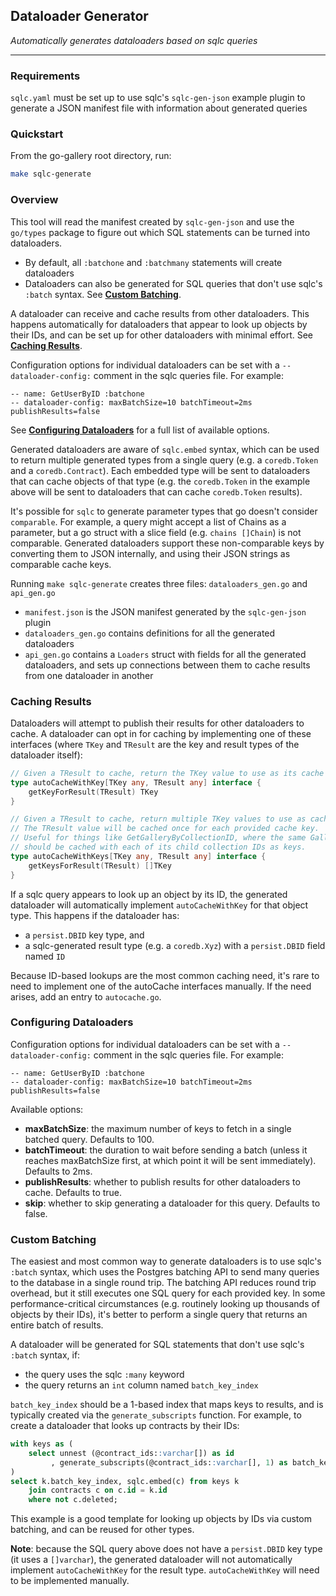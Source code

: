 ## Dataloader Generator
_Automatically generates dataloaders based on sqlc queries_
___
### Requirements
`sqlc.yaml` must be set up to use sqlc's `sqlc-gen-json` example plugin to generate a JSON manifest file with information about generated queries

### Quickstart
From the go-gallery root directory, run:
```bash
make sqlc-generate
```

### Overview
This tool will read the manifest created by `sqlc-gen-json` and use the `go/types` package to figure out which SQL statements can be turned into dataloaders.
- By default, all `:batchone` and `:batchmany` statements will create dataloaders
- Dataloaders can also be generated for SQL queries that don't use sqlc's `:batch` syntax. See **[Custom Batching](#custom-batching)**.

A dataloader can receive and cache results from other dataloaders. This happens automatically for dataloaders that appear to look up objects by their IDs, and can be set up for other dataloaders with minimal effort. See **[Caching Results](#caching-results)**.

Configuration options for individual dataloaders can be set with a `-- dataloader-config:` comment in the sqlc queries file. For example:
```
-- name: GetUserByID :batchone
-- dataloader-config: maxBatchSize=10 batchTimeout=2ms publishResults=false
```
See **[Configuring Dataloaders](#configuring-dataloaders)** for a full list of available options.

Generated dataloaders are aware of `sqlc.embed` syntax, which can be used to return multiple generated types from a single query (e.g. a `coredb.Token` and a `coredb.Contract`). Each embedded type will be sent to dataloaders that can cache objects of that type (e.g. the `coredb.Token` in the example above will be sent to dataloaders that can cache `coredb.Token` results).

It's possible for `sqlc` to generate parameter types that go doesn't consider `comparable`. For example, a query might accept a list of Chains as a parameter, but a go struct with a slice field (e.g. `chains []Chain`) is not comparable. Generated dataloaders support these non-comparable keys by converting them to JSON internally, and using their JSON strings as comparable cache keys.

Running `make sqlc-generate` creates three files: `dataloaders_gen.go` and `api_gen.go`
- `manifest.json` is the JSON manifest generated by the `sqlc-gen-json` plugin
- `dataloaders_gen.go` contains definitions for all the generated dataloaders
- `api_gen.go` contains a `Loaders` struct with fields for all the generated dataloaders, and sets up connections between them to cache results from one dataloader in another

### Caching Results
Dataloaders will attempt to publish their results for other dataloaders to cache. A dataloader can opt in for caching by implementing one of these interfaces (where `TKey` and `TResult` are the key and result types of the dataloader itself):

```go
// Given a TResult to cache, return the TKey value to use as its cache key
type autoCacheWithKey[TKey any, TResult any] interface {
	getKeyForResult(TResult) TKey
}

// Given a TResult to cache, return multiple TKey values to use as cache keys.
// The TResult value will be cached once for each provided cache key.
// Useful for things like GetGalleryByCollectionID, where the same Gallery result
// should be cached with each of its child collection IDs as keys.
type autoCacheWithKeys[TKey any, TResult any] interface {
	getKeysForResult(TResult) []TKey
}
```

If a sqlc query appears to look up an object by its ID, the generated dataloader will automatically implement `autoCacheWithKey` for that object type. This happens if the dataloader has:
- a `persist.DBID` key type, and
- a sqlc-generated result type (e.g. a `coredb.Xyz`) with a `persist.DBID` field named `ID`

Because ID-based lookups are the most common caching need, it's rare to need to implement one of the autoCache interfaces manually. If the need arises, add an entry to `autocache.go`. 

### Configuring Dataloaders
Configuration options for individual dataloaders can be set with a `-- dataloader-config:` comment in the sqlc queries file. For example:
```
-- name: GetUserByID :batchone
-- dataloader-config: maxBatchSize=10 batchTimeout=2ms publishResults=false
```

Available options:
- **maxBatchSize**: the maximum number of keys to fetch in a single batched query. Defaults to 100.
- **batchTimeout**: the duration to wait before sending a batch (unless it reaches maxBatchSize first, at which point it will be sent immediately). Defaults to 2ms.
- **publishResults**: whether to publish results for other dataloaders to cache. Defaults to true.
- **skip**: whether to skip generating a dataloader for this query. Defaults to false.

### Custom Batching
The easiest and most common way to generate dataloaders is to use sqlc's `:batch` syntax, which uses the Postgres batching API to send many queries to the database in a single round trip. The batching API reduces round trip overhead, but it still executes one SQL query for each provided key. In some performance-critical circumstances (e.g. routinely looking up thousands of objects by their IDs), it's better to perform a single query that returns an entire batch of results.

A dataloader will be generated for SQL statements that don't use sqlc's `:batch` syntax, if:
- the query uses the sqlc `:many` keyword
- the query returns an `int` column named `batch_key_index`

`batch_key_index` should be a 1-based index that maps keys to results, and is typically created via the `generate_subscripts` function. For example, to create a dataloader that looks up contracts by their IDs: 

```sql
with keys as (
    select unnest (@contract_ids::varchar[]) as id
         , generate_subscripts(@contract_ids::varchar[], 1) as batch_key_index
)
select k.batch_key_index, sqlc.embed(c) from keys k
    join contracts c on c.id = k.id
    where not c.deleted;
```

This example is a good template for looking up objects by IDs via custom batching, and can be reused for other types.

**Note**: because the SQL query above does not have a `persist.DBID` key type (it uses a `[]varchar`), the generated dataloader will not automatically implement `autoCacheWithKey` for the result type. `autoCacheWithKey` will need to be implemented manually.